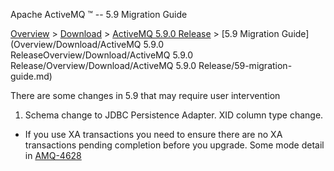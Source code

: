 Apache ActiveMQ ™ -- 5.9 Migration Guide 

[Overview](overview.md) > [Download](OverviewOverview/Overview/download.md) > [ActiveMQ 5.9.0 Release](Overview/DownloadOverview/Download/Overview/Download/activemq-590-release.md) > [5.9 Migration Guide](Overview/Download/ActiveMQ 5.9.0 ReleaseOverview/Download/ActiveMQ 5.9.0 Release/Overview/Download/ActiveMQ 5.9.0 Release/59-migration-guide.md)


There are some changes in 5.9 that may require user intervention

1.  Schema change to JDBC Persistence Adapter. XID column type change.

*   If you use XA transactions you need to ensure there are no XA transactions pending completion before you upgrade. Some mode detail in [AMQ-4628](https://issues.apache.org/jira/browse/AMQ-4628)

